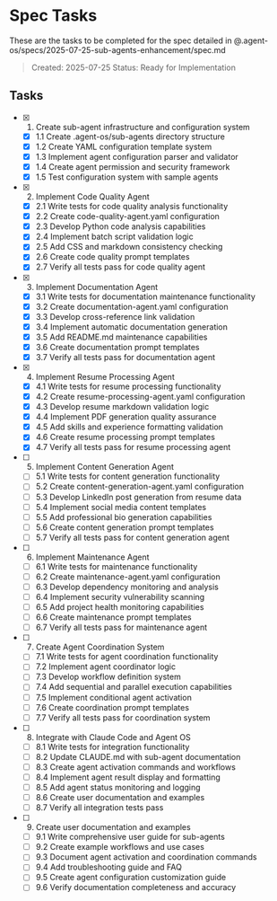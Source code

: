 # Spec Tasks

These are the tasks to be completed for the spec detailed in @.agent-os/specs/2025-07-25-sub-agents-enhancement/spec.md

> Created: 2025-07-25
> Status: Ready for Implementation

## Tasks

- [x] 1. Create sub-agent infrastructure and configuration system
  - [x] 1.1 Create .agent-os/sub-agents directory structure
  - [x] 1.2 Create YAML configuration template system
  - [x] 1.3 Implement agent configuration parser and validator
  - [x] 1.4 Create agent permission and security framework
  - [x] 1.5 Test configuration system with sample agents

- [x] 2. Implement Code Quality Agent
  - [x] 2.1 Write tests for code quality analysis functionality
  - [x] 2.2 Create code-quality-agent.yaml configuration
  - [x] 2.3 Develop Python code analysis capabilities
  - [x] 2.4 Implement batch script validation logic
  - [x] 2.5 Add CSS and markdown consistency checking
  - [x] 2.6 Create code quality prompt templates
  - [x] 2.7 Verify all tests pass for code quality agent

- [x] 3. Implement Documentation Agent
  - [x] 3.1 Write tests for documentation maintenance functionality
  - [x] 3.2 Create documentation-agent.yaml configuration
  - [x] 3.3 Develop cross-reference link validation
  - [x] 3.4 Implement automatic documentation generation
  - [x] 3.5 Add README.md maintenance capabilities
  - [x] 3.6 Create documentation prompt templates
  - [x] 3.7 Verify all tests pass for documentation agent

- [x] 4. Implement Resume Processing Agent
  - [x] 4.1 Write tests for resume processing functionality
  - [x] 4.2 Create resume-processing-agent.yaml configuration
  - [x] 4.3 Develop resume markdown validation logic
  - [x] 4.4 Implement PDF generation quality assurance
  - [x] 4.5 Add skills and experience formatting validation
  - [x] 4.6 Create resume processing prompt templates
  - [x] 4.7 Verify all tests pass for resume processing agent

- [ ] 5. Implement Content Generation Agent
  - [ ] 5.1 Write tests for content generation functionality
  - [ ] 5.2 Create content-generation-agent.yaml configuration
  - [ ] 5.3 Develop LinkedIn post generation from resume data
  - [ ] 5.4 Implement social media content templates
  - [ ] 5.5 Add professional bio generation capabilities
  - [ ] 5.6 Create content generation prompt templates
  - [ ] 5.7 Verify all tests pass for content generation agent

- [ ] 6. Implement Maintenance Agent
  - [ ] 6.1 Write tests for maintenance functionality
  - [ ] 6.2 Create maintenance-agent.yaml configuration
  - [ ] 6.3 Develop dependency monitoring and analysis
  - [ ] 6.4 Implement security vulnerability scanning
  - [ ] 6.5 Add project health monitoring capabilities
  - [ ] 6.6 Create maintenance prompt templates
  - [ ] 6.7 Verify all tests pass for maintenance agent

- [ ] 7. Create Agent Coordination System
  - [ ] 7.1 Write tests for agent coordination functionality
  - [ ] 7.2 Implement agent coordinator logic
  - [ ] 7.3 Develop workflow definition system
  - [ ] 7.4 Add sequential and parallel execution capabilities
  - [ ] 7.5 Implement conditional agent activation
  - [ ] 7.6 Create coordination prompt templates
  - [ ] 7.7 Verify all tests pass for coordination system

- [ ] 8. Integrate with Claude Code and Agent OS
  - [ ] 8.1 Write tests for integration functionality
  - [ ] 8.2 Update CLAUDE.md with sub-agent documentation
  - [ ] 8.3 Create agent activation commands and workflows
  - [ ] 8.4 Implement agent result display and formatting
  - [ ] 8.5 Add agent status monitoring and logging
  - [ ] 8.6 Create user documentation and examples
  - [ ] 8.7 Verify all integration tests pass

- [ ] 9. Create user documentation and examples
  - [ ] 9.1 Write comprehensive user guide for sub-agents
  - [ ] 9.2 Create example workflows and use cases
  - [ ] 9.3 Document agent activation and coordination commands
  - [ ] 9.4 Add troubleshooting guide and FAQ
  - [ ] 9.5 Create agent configuration customization guide
  - [ ] 9.6 Verify documentation completeness and accuracy